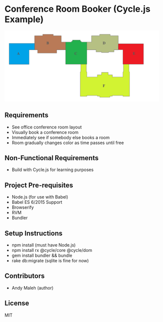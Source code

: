 # Conference Room Booker (Cycle.js Example)

![Floor Plan](https://raw.githubusercontent.com/AndyObtiva/conference_room_booker/master/floor_plan.png "Conference Room Floor Plan")

## Requirements

- See office conference room layout
- Visually book a conference room
- Immediately see if somebody else books a room
- Room gradually changes color as time passes until free

## Non-Functional Requirements

- Build with Cycle.js for learning purposes

## Project Pre-requisites

- Node.js (for use with Babel)
- Babel ES 6/2015 Support
- Browserify
- RVM
- Bundler

## Setup Instructions

- npm install (must have Node.js)
- npm install rx @cycle/core @cycle/dom
- gem install bundler && bundle
- rake db:migrate (sqlite is fine for now)

## Contributors

- Andy Maleh (author)

## License

MIT
